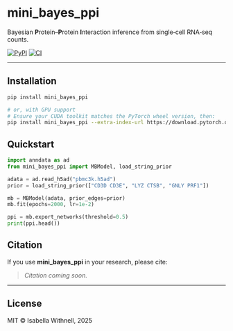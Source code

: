 # mini_bayes_ppi

Bayesian **P**rotein–**P**rotein **I**nteraction inference from single‑cell RNA‑seq counts.

[![PyPI](https://img.shields.io/pypi/v/mini_bayes_ppi.svg)](https://pypi.org/project/mini_bayes_ppi/)
[![CI](https://github.com/IsabellaWithnell/mini_bayes_ppi/actions/workflows/ci.yml/badge.svg)](https://github.com/IsabellaWithnell/mini_bayes_ppi/actions)

---

## Installation
```bash
pip install mini_bayes_ppi

# or, with GPU support
# Ensure your CUDA toolkit matches the PyTorch wheel version, then:
pip install mini_bayes_ppi --extra-index-url https://download.pytorch.org/whl/cu118
```

## Quickstart
```python
import anndata as ad
from mini_bayes_ppi import MBModel, load_string_prior

adata = ad.read_h5ad("pbmc3k.h5ad")
prior = load_string_prior(["CD3D CD3E", "LYZ CTSB", "GNLY PRF1"])

mb = MBModel(adata, prior_edges=prior)
mb.fit(epochs=2000, lr=1e-2)

ppi = mb.export_networks(threshold=0.5)
print(ppi.head())
```

## Citation
If you use **mini_bayes_ppi** in your research, please cite:
> *Citation coming soon.*

---

## License
MIT © Isabella Withnell, 2025